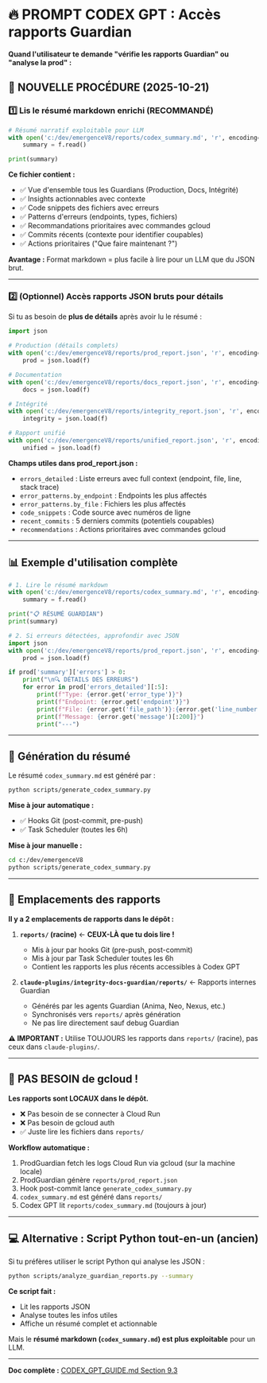 # 🔥 PROMPT CODEX GPT : Accès rapports Guardian

**Quand l'utilisateur te demande "vérifie les rapports Guardian" ou "analyse la prod" :**

## 🚀 NOUVELLE PROCÉDURE (2025-10-21)

### 1️⃣ Lis le résumé markdown enrichi (RECOMMANDÉ)

```python
# Résumé narratif exploitable pour LLM
with open('c:/dev/emergenceV8/reports/codex_summary.md', 'r', encoding='utf-8') as f:
    summary = f.read()

print(summary)
```

**Ce fichier contient :**
- ✅ Vue d'ensemble tous les Guardians (Production, Docs, Intégrité)
- ✅ Insights actionnables avec contexte
- ✅ Code snippets des fichiers avec erreurs
- ✅ Patterns d'erreurs (endpoints, types, fichiers)
- ✅ Recommandations prioritaires avec commandes gcloud
- ✅ Commits récents (contexte pour identifier coupables)
- ✅ Actions prioritaires ("Que faire maintenant ?")

**Avantage :** Format markdown = plus facile à lire pour un LLM que du JSON brut.

---

### 2️⃣ (Optionnel) Accès rapports JSON bruts pour détails

Si tu as besoin de **plus de détails** après avoir lu le résumé :

```python
import json

# Production (détails complets)
with open('c:/dev/emergenceV8/reports/prod_report.json', 'r', encoding='utf-8') as f:
    prod = json.load(f)

# Documentation
with open('c:/dev/emergenceV8/reports/docs_report.json', 'r', encoding='utf-8') as f:
    docs = json.load(f)

# Intégrité
with open('c:/dev/emergenceV8/reports/integrity_report.json', 'r', encoding='utf-8') as f:
    integrity = json.load(f)

# Rapport unifié
with open('c:/dev/emergenceV8/reports/unified_report.json', 'r', encoding='utf-8') as f:
    unified = json.load(f)
```

**Champs utiles dans prod_report.json :**
- `errors_detailed` : Liste erreurs avec full context (endpoint, file, line, stack trace)
- `error_patterns.by_endpoint` : Endpoints les plus affectés
- `error_patterns.by_file` : Fichiers les plus affectés
- `code_snippets` : Code source avec numéros de ligne
- `recent_commits` : 5 derniers commits (potentiels coupables)
- `recommendations` : Actions prioritaires avec commandes gcloud

---

## 📊 Exemple d'utilisation complète

```python
# 1. Lire le résumé markdown
with open('c:/dev/emergenceV8/reports/codex_summary.md', 'r', encoding='utf-8') as f:
    summary = f.read()

print("📋 RÉSUMÉ GUARDIAN")
print(summary)

# 2. Si erreurs détectées, approfondir avec JSON
import json
with open('c:/dev/emergenceV8/reports/prod_report.json', 'r', encoding='utf-8') as f:
    prod = json.load(f)

if prod['summary']['errors'] > 0:
    print("\n🔍 DÉTAILS DES ERREURS")
    for error in prod['errors_detailed'][:5]:
        print(f"Type: {error.get('error_type')}")
        print(f"Endpoint: {error.get('endpoint')}")
        print(f"File: {error.get('file_path')}:{error.get('line_number')}")
        print(f"Message: {error.get('message')[:200]}")
        print("---")
```

---

## 🔄 Génération du résumé

Le résumé `codex_summary.md` est généré par :

```bash
python scripts/generate_codex_summary.py
```

**Mise à jour automatique :**
- ✅ Hooks Git (post-commit, pre-push)
- ✅ Task Scheduler (toutes les 6h)

**Mise à jour manuelle :**
```bash
cd c:/dev/emergenceV8
python scripts/generate_codex_summary.py
```

---

## 📁 Emplacements des rapports

**Il y a 2 emplacements de rapports dans le dépôt :**

1. **`reports/` (racine)** ← **CEUX-LÀ que tu dois lire !**
   - Mis à jour par hooks Git (pre-push, post-commit)
   - Mis à jour par Task Scheduler toutes les 6h
   - Contient les rapports les plus récents accessibles à Codex GPT

2. **`claude-plugins/integrity-docs-guardian/reports/`** ← Rapports internes Guardian
   - Générés par les agents Guardian (Anima, Neo, Nexus, etc.)
   - Synchronisés vers `reports/` après génération
   - Ne pas lire directement sauf debug Guardian

**⚠️ IMPORTANT :** Utilise TOUJOURS les rapports dans `reports/` (racine), pas ceux dans `claude-plugins/`.

---

## 🚨 PAS BESOIN de gcloud !

**Les rapports sont LOCAUX dans le dépôt.**
- ❌ Pas besoin de se connecter à Cloud Run
- ❌ Pas besoin de gcloud auth
- ✅ Juste lire les fichiers dans `reports/`

**Workflow automatique :**
1. ProdGuardian fetch les logs Cloud Run via gcloud (sur la machine locale)
2. ProdGuardian génère `reports/prod_report.json`
3. Hook post-commit lance `generate_codex_summary.py`
4. `codex_summary.md` est généré dans `reports/`
5. Codex GPT lit `reports/codex_summary.md` (toujours à jour)

---

## 💻 Alternative : Script Python tout-en-un (ancien)

Si tu préfères utiliser le script Python qui analyse les JSON :

```bash
python scripts/analyze_guardian_reports.py --summary
```

**Ce script fait :**
- Lit les rapports JSON
- Analyse toutes les infos utiles
- Affiche un résumé complet et actionnable

Mais le **résumé markdown (`codex_summary.md`) est plus exploitable** pour un LLM.

---

**Doc complète :** [CODEX_GPT_GUIDE.md Section 9.3](CODEX_GPT_GUIDE.md#93-accéder-aux-rapports-guardian)
